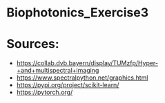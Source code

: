 # Biophotonics_Exercise3

# Sources:

- https://collab.dvb.bayern/display/TUMzfp/Hyper-+and+multispectral+imaging
- https://www.spectralpython.net/graphics.html
- https://pypi.org/project/scikit-learn/
- https://pytorch.org/